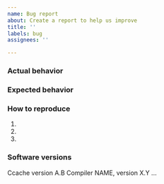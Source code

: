 ```yaml
---
name: Bug report
about: Create a report to help us improve
title: ''
labels: bug
assignees: ''

---
```


### Actual behavior ###
<!-- A clear and concise description of what happened: -->


### Expected behavior ###
<!-- A clear and concise description of what you expected to happen: -->


### How to reproduce ###
<!-- Steps to reproduce the behavior: -->

1. 
2. 
3.

### Software versions ###
<!-- Which Ccache version and (if applicable) compiler, OS, file system, etc, you use: -->

Ccache version A.B
Compiler NAME, version X.Y
...
